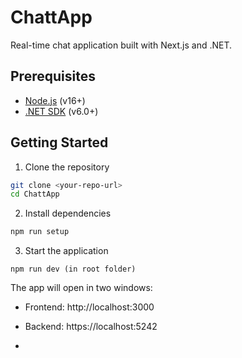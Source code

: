 # ChattApp

Real-time chat application built with Next.js and .NET.

## Prerequisites

- [Node.js](https://nodejs.org/) (v16+)
- [.NET SDK](https://dotnet.microsoft.com/download) (v6.0+)

## Getting Started

1. Clone the repository
```bash
git clone <your-repo-url>
cd ChattApp
```

2. Install dependencies
```bash
npm run setup
```

3. Start the application
```
npm run dev (in root folder)
```

The app will open in two windows:
- Frontend: http://localhost:3000
- Backend: https://localhost:5242

- 
